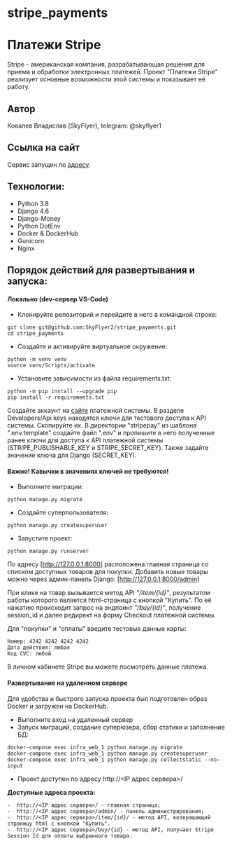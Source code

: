 # stripe_payments
# Платежи Stripe

Stripe - американская компания, разрабатывающая решения для приема и обработки электронных платежей.
Проект "Платежи Stripe" реализует основные возможности этой системы и показывает её работу.

## Автор
Ковалев Владислав (SkyFlyer), telegram: @skyflyer1

## Ссылка на сайт
Сервис запущен по [адресу](http://158.160.4.20/).

## Технологии:
* Python 3.8
* Django 4.6
* Django-Money
* Python DotEnv
* Docker & DockerHub
* Gunicorn
* Nginx

## Порядок действий для развертывания и запуска:

#### Локально (dev-сервер VS-Code)

* Клонируйте репозиторий и перейдите в него в командной строке:
```
git clone git@github.com:SkyFlyer2/stripe_payments.git
cd stripe_payments
```
* Cоздайте и активируйте виртуальное окружение:

```
python -m venv venv
source venv/Scripts/activate
```
* Установите зависимости из файла requirements.txt:
```
python -m pip install --upgrade pip
pip install -r requirements.txt
```

Создайте аккаунт на [сайте](https://dashboard.stripe.com/register) платежной системы.
В разделе Developers/Api keys находятся ключи для тестового доступа к API системы. Скопируйте их.
В директории "stripepay" из шаблона ".env.template" создайте файл ".env" и пропишите в него полученные ранее ключи для доступа к API платежной системы (STRIPE_PUBLISHABLE_KEY и STRIPE_SECRET_KEY).
Также задайте значение ключа для Django (SECRET_KEY).
#### Важно! Кавычки в значениях ключей не требуются!

* Выполните миграции:
```
python manage.py migrate
```
* Создайте суперпользователя:
```
python manage.py createsuperuser
```
* Запустите проект:
```
python manage.py runserver
```

По адресу [http://127.0.0.1:8000] расположена главная страница со списком доступных товаров для покупки. Добавить новые товары можно через админ-панель Django: [http://127.0.0.1:8000/admin]

При клике на товар вызывается метод API *"/item/{id}"*, результатом работы которого является html-страница с кнопкой "Купить". По её нажатию происходит запрос на эндпоинт *"/buy/{id}"*, получение session_id и далее редирект на форму Checkout платежной системы.

Для "покупки" и "оплаты" введите тестовые данные карты:
```
Номер: 4242 4242 4242 4242
Дата действия: любая
Код CVC: любой
```

В личном кабинете Stripe вы можете посмотреть данные платежа.

#### Развертывание на удаленном сервере

Для удобства и быстрого запуска проекта был подготовлен образ Docker и загружен на DockerHub.

* Выполните вход на удаленный сервер
* Запуск миграций, создание суперюзера, сбор статики и заполнение БД:
```
docker-compose exec infra_web_1 python manage.py migrate
docker-compose exec infra_web_1 python manage.py createsuperuser
docker-compose exec infra_web_1 python manage.py collectstatic --no-input 
```
* Проект доступен по адресу http://<IP адрес сервера>/

**Доступные адреса проекта:**

    -  http://<IP адрес сервера>/ - главная страница;
    -  http://<IP адрес сервера>/admin/ - панель администрирования;
    -  http://<IP адрес сервера>/item/{id}/ - метод API, возвращающий страницу html с кнопкой "Купить".
    -  http://<IP адрес сервера>/buy/{id} - метод API, получает Stripe Session Id для оплаты выбранного товара.

